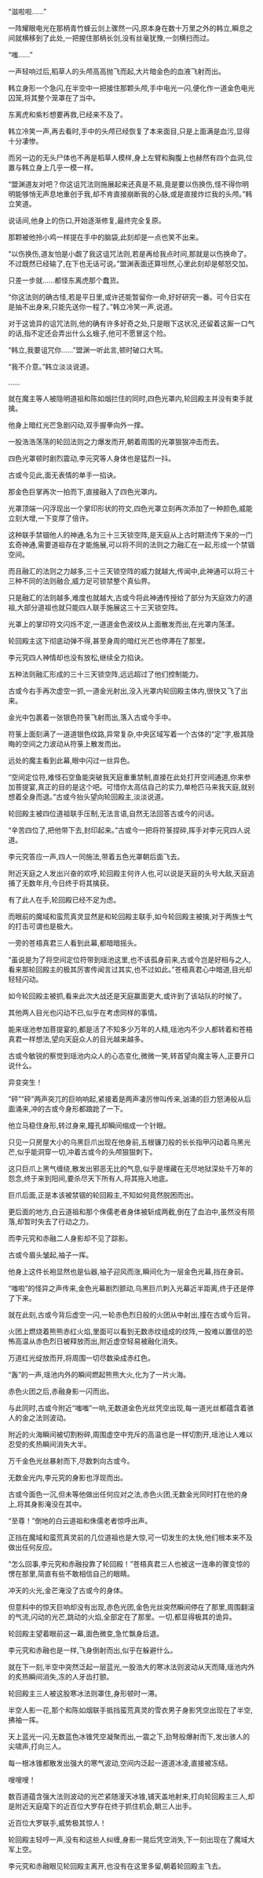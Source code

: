 
“滋啦啦……”

一阵耀眼电光在那柄青竹蜂云剑上骤然一闪,原本身在数十万里之外的韩立,瞬息之间就横移到了此处,一把握住那柄长剑,没有丝毫犹豫,一剑横扫而过。

“嗤……”

一声轻响过后,稻草人的头颅高高抛飞而起,大片暗金色的血液飞射而出。

韩立身形一个急闪,在半空中一把接住那颗头颅,手中电光一闪,便化作一道金色电光囚笼,将其整个笼罩在了当中。

东离虎和紫杉想要再救,已经来不及了。

韩立冷笑一声,再去看时,手中的头颅已经恢复了本来面目,只是上面满是血污,显得十分凄惨。

而另一边的无头尸体也不再是稻草人模样,身上左臂和胸腹上也赫然有四个血洞,位置与韩立身上几乎一模一样。

“盟渊道友对吧？你这诅咒法则施展起来还真是不易,竟是要以伤换伤,怪不得你明明能够悄无声息地重创于我,却不肯直接崩断我的心脉,或是直接炸烂我的头颅。”韩立笑道。

说话间,他身上的伤口,开始逐渐修复,最终完全复原。

那颗被他拎小鸡一样提在手中的脑袋,此刻却是一点也笑不出来。

“以伤换伤,道友怕是小觑了我这诅咒法则,若是再给我点时间,那就是以伤换命了。不过既然已经输了,在下也无话可说。”盟渊表面还算坦然,心里此刻却是郁怒交加。

只差一步就……都怪东离虎那个蠢货。

“你这法则的确古怪,若是平日里,或许还能暂留你一命,好好研究一番。可今日实在是抽不出身来,只能先送你一程了。”韩立冷笑一声,说道。

对于这诡异的诅咒法则,他的确有许多好奇之处,只是眼下这状况,还留着这厮一口气的话,指不定还会弄出什么幺蛾子,他可不愿冒这个险。

“韩立,我要诅咒你……”盟渊一听此言,顿时破口大骂。

“我不介意。”韩立淡淡说道。

……

就在魔主等人被隐明道祖和陈如烟拦住的同时,四色光罩内,轮回殿主并没有束手就擒。

他身上暗红光芒急剧闪动,双手握拳向外一撑。

一股浩浩荡荡的轮回法则之力爆发而开,朝着周围的光罩狠狠冲击而去。

四色光罩顿时剧烈震动,李元究等人身体也是猛烈一抖。

古或今见此,面无表情的单手一掐诀。

那金色巨掌再次一拍而下,直接融入了四色光罩内。

光罩顶端一闪浮现出一个掌印形状的符文,四色光罩立刻再次添加了一种颜色,威能立刻大增,一下变厚了倍许。

这种联手禁锢他人的神通,名为三十三天锁空阵,是天庭从上古时期流传下来的一门玄奇神通,需要道祖存在才能施展,可以将不同的法则之力融汇在一起,形成一个禁锢空间。

而且融汇的法则之力越多,三十三天锁空阵的威力就越大,传闻中,此神通可以将三十三种不同的法则融合,威力足可锁禁整个真仙界。

只是融汇的法则越多,难度也就越大,古或今将此神通传授给了部分为天庭效力的道祖,大部分道祖也就只能四人联手施展这三十三天锁空阵。

光罩上的掌印符文闪烁不定,一道道金色波纹从上面散发而出,在光罩内荡漾。

轮回殿主这下彻底动弹不得,甚至身周的暗红光芒也停滞在了那里。

李元究四人神情却也没有放松,继续全力掐诀。

五种法则融汇形成的三十三天锁空阵,远远超过了他们控制能力。

古或今右手再次虚空一抓,一道金光射出,没入光罩内轮回殿主体内,很快又飞了出来。

金光中包裹着一张银色符箓飞射而出,落入古或今手中。

符箓上面刻满了一道道银色纹路,异常复杂,中央区域写着一个古体的“定”字,极其隐晦的空间之力波动从符箓上散发而出。

远处的魔主看到此幕,眼中闪过一丝异色。

“空间定位符,难怪石空鱼能突破我天庭重重禁制,直接在此处打开空间通道,你来参加菩提宴,真正的目的是这个吧。可惜你太高估自己的实力,单枪匹马来我天庭,就别想着全身而退。”古或今抬头望向轮回殿主,淡淡说道。

轮回殿主被四位道祖联手压制,无法言语,自然无法回答古或今的问话。

“辛苦四位了,把他带下去,封印起来。”古或今一把将符箓捏碎,挥手对李元究四人说道。

李元究答应一声,四人一同施法,带着五色光罩朝后面飞去。

附近天庭之人发出兴奋的欢呼,轮回殿主何许人也,可以说是天庭的头号大敌,天庭追捕了无数年月,今日终于将其擒获。

有了此人在手,轮回殿已经不足为虑。

而眼前的魔域和蛮荒真灵显然是和轮回殿主联手,如今轮回殿主被擒,对于两族士气的打击可谓也是极大。

一旁的苍梧真君三人看到此幕,都暗暗摇头。

“虽说是为了将空间定位符带到瑶池这里,也不该孤身前来,古或今岂是好相与之人,看来那轮回殿主的极其厉害传闻言过其实,也不过如此。”苍梧真君心中暗道,目光却轻轻闪动。

如今轮回殿主被抓,看来此次大战还是天庭赢面更大,或许到了该站队的时候了。

其他两人目光也闪动不已,似乎在考虑同样的事情。

能来瑶池参加菩提宴的,都是活了不知多少万年的人精,瑶池内不少人都转着和苍梧真君一样想法,望向天庭众人的目光越来越多。

古或今敏锐的察觉到瑶池内众人的心态变化,微微一笑,转首望向魔主等人,正要开口说什么。

异变突生！

“砰”“砰”两声突兀的巨响响起,紧接着是两声凄厉惨叫传来,汹涌的巨力怒涛般从后面涌来,冲的古或今身形都踉跄了一下。

他立马稳住身形,转过身来,瞳孔却瞬间缩成一个针眼。

只见一只房屋大小的乌黑巨爪出现在他身前,五根镰刀般的长长指甲闪动着乌黑光芒,似乎能洞穿一切,冲着古或今的头颅狠狠刺下。

这只巨爪上黑气缠绕,散发出邪恶无比的气息,似乎是埋藏在无尽地狱深处千万年的怨念,终于来到阳间,要杀尽天下所有人,将其拖入地底。

巨爪后面,正是本该被禁锢的轮回殿主,不知如何竟然脱困而出。

更后面的地方,白云道祖和那个侏儒老者身体被斩成两截,倒在了血泊中,虽然没有陨落,却暂时失去了行动之力。

而李元究和赤融二人身影却不见了踪影。

古或今眉头皱起,袖子一挥。

他身上这件长袍显然也是仙器,袖子迎风而涨,瞬间化为一层金色光幕,挡在身前。

“嗤啦”的怪异之声传来,金色光幕剧烈颤动,乌黑巨爪刺入光幕近半距离,终于还是停了下来。

就在此刻,古或今背后虚空一闪,一轮赤色烈日般的火团从中射出,撞在古或今后背。

火团上燃烧着熊熊赤红火焰,里面可以看到无数赤纹组成的纹阵,一股难以置信的恐怖高温从赤色烈日被释放而出,附近虚空轻易被融化消失。

万道红光绽放而开,将周围一切尽数染成赤红色。

“轰”的一声,瑶池内外的瞬间燃起熊熊大火,化为了一片火海。

赤色火团之后,赤融身影一闪而出。

与此同时,古或今附近“嗤嗤”一响,无数道金色光丝凭空出现,每一道光丝都蕴含着骇人的金之法则波动。

附近的火海瞬间被切割粉碎,周围虚空中充斥的高温也是一样切割开,瑶池让人难以忍受的炙热瞬间消失大半。

万千金色光丝暴射而下,尽数刺向古或今。

无数金光内,李元究的身影也浮现而出。

古或今面色一沉,但未等他做出任何应对之法,赤色火团,无数金光同时打在他的身上,将其身影淹没在其中。

“至尊！”倒地的白云道祖和侏儒老者惊呼出声。

正挡在魔域和蛮荒真灵前的几位道祖也是大惊,可一切发生的太快,他们根本来不及做出任何反应。

“怎么回事,李元究和赤融投靠了轮回殿！”苍梧真君三人也被这一连串的骤变惊的愣在那里,简直有些不敢相信自己的眼睛。

冲天的火光,金芒淹没了古或今的身体。

但意料中的惊天巨响却没有出现,赤色光团,金色光丝突然瞬间停在了那里,周围翻滚的气流,闪动的光芒,跳动的火焰,全部定在了那里。一切,都显得极其的诡异。

轮回殿主望着眼前这一幕,面色微变,急忙飘身后退。

李元究和赤融也是一样,飞身倒射而出,似乎在躲避什么。

就在下一刻,半空中突然泛起一层蓝光,一股浩大的寒冰法则波动从天而降,瑶池内外的炙热瞬间消失,冻的人牙齿打颤。

轮回殿主三人被这股寒冰法则罩住,身形顿时一滞。

半空人影一花,那个和陈如烟联手抵挡蛮荒真灵的雪衣男子身影凭空出现在了半空,拂袖一挥。

天上蓝光一闪,无数蓝色冰锥凭空凝聚而出,一震之下,劲弩般爆射而下,发出骇人的尖啸声,打向三人。

每一根冰锥都散发出强大的寒气波动,空间内泛起一道道冰凌,直接被冻结。

嗖嗖嗖！

数百道蕴含强大法则波动的光芒紧随漫天冰锥,铺天盖地射来,打向轮回殿主三人,却是附近天庭麾下的近百位大罗存在终于抓住机会,朝三人出手。

近百位大罗联手,威势极其惊人！

轮回殿主轻哼一声,没有和这些人纠缠,身影一晃后凭空消失,下一刻出现在了魔域大军上空。

李元究和赤融眼见轮回殿主离开,也没有在这里多留,朝着轮回殿主飞去。